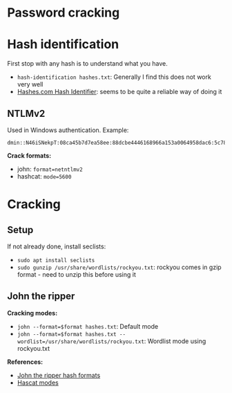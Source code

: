 # Password cracking

# Hash identification
First stop with any hash is to understand what you have.
- `hash-identification hashes.txt`: Generally I find this does not work very well
- [Hashes.com Hash Identifier](https://hashes.com/en/tools/hash_identifier): seems to be quite a reliable way of doing it



## NTLMv2
Used in Windows authentication.
Example:
```
dmin::N46iSNekpT:08ca45b7d7ea58ee:88dcbe4446168966a153a0064958dac6:5c7830315c7830310000000000000b45c67103d07d7b95acd12ffa11230e0000000052920b85f78d013c31cdb3b92f5d765c783030
```
**Crack formats:**
- john: `format=netntlmv2`
- hashcat: `mode=5600`



# Cracking

## Setup
If not already done, install seclists:
- `sudo apt install seclists`
- `sudo gunzip /usr/share/wordlists/rockyou.txt`: rockyou comes in gzip format - need to unzip this before using it

## John the ripper
**Cracking modes:**
- `john --format=$format hashes.txt`: Default mode
- `john --format=$format hashes.txt --wordlist=/usr/share/wordlists/rockyou.txt`: Wordlist mode using rockyou.txt



**References:**
- [John the ripper hash formats](https://pentestmonkey.net/cheat-sheet/john-the-ripper-hash-formats)
- [Hascat modes](https://hashcat.net/wiki/doku.php?id=example_hashes)
